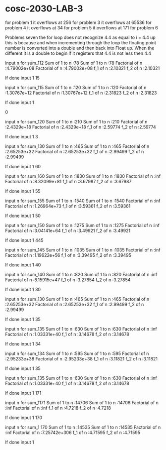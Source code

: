 # cosc-2030-LAB-3
for problem 1 it overflows at 256
for problem 3 it overflows at 65536
for problem 4 it overflows at 34
for problem 5 it overflows at 171
for problem 6

Problems seven the for loop does not recognize 4.4 as equal to i = 4.4 up this is because and when incrementing through the loop the floating point number is converted into a double and then back into Float up.  When the different it is a double to begin if it registers that 4.4  is not less then 4.4








input n for sum_112
Sum of 1 to n :78
Sum of 1 to n :78
Factorial of n :4.79002e+08
Factorial of n :4.79002e+08
f_1 of n :2.10321
f_2 of n :2.10321

If done input 1
15

input n for sum_115
Sum of 1 to n :120
Sum of 1 to n :120
Factorial of n :1.30767e+12
Factorial of n :1.30767e+12
f_1 of n :2.31823
f_2 of n :2.31823

If done input 1

0

input n for sum_120
Sum of 1 to n :210
Sum of 1 to n :210
Factorial of n :2.4329e+18
Factorial of n :2.4329e+18
f_1 of n :2.59774
f_2 of n :2.59774

If done input 1
3

input n for sum_130
Sum of 1 to n :465
Sum of 1 to n :465
Factorial of n :2.65253e+32
Factorial of n :2.65253e+32
f_1 of n :2.99499
f_2 of n :2.99499

If done input 1
60

input n for sum_160
Sum of 1 to n :1830
Sum of 1 to n :1830
Factorial of n :inf
Factorial of n :8.32099e+81
f_1 of n :3.67987
f_2 of n :3.67987

If done input 1
55

input n for sum_155
Sum of 1 to n :1540
Sum of 1 to n :1540
Factorial of n :inf
Factorial of n :1.26964e+73
f_1 of n :3.59361
f_2 of n :3.59361

If done input 1
50

input n for sum_150
Sum of 1 to n :1275
Sum of 1 to n :1275
Factorial of n :inf
Factorial of n :3.04141e+64
f_1 of n :3.49921
f_2 of n :3.49921

If done input 1
445

input n for sum_145
Sum of 1 to n :1035
Sum of 1 to n :1035
Factorial of n :inf
Factorial of n :1.19622e+56
f_1 of n :3.39495
f_2 of n :3.39495

If done input 1
40

input n for sum_140
Sum of 1 to n :820
Sum of 1 to n :820
Factorial of n :inf
Factorial of n :8.15915e+47
f_1 of n :3.27854
f_2 of n :3.27854

If done input 1
30

input n for sum_130
Sum of 1 to n :465
Sum of 1 to n :465
Factorial of n :2.65253e+32
Factorial of n :2.65253e+32
f_1 of n :2.99499
f_2 of n :2.99499

If done input 1
35

input n for sum_135
Sum of 1 to n :630
Sum of 1 to n :630
Factorial of n :inf
Factorial of n :1.03331e+40
f_1 of n :3.14678
f_2 of n :3.14678

If done input 1
34

input n for sum_134
Sum of 1 to n :595
Sum of 1 to n :595
Factorial of n :2.95233e+38
Factorial of n :2.95233e+38
f_1 of n :3.11821
f_2 of n :3.11821

If done input 1
35

input n for sum_135
Sum of 1 to n :630
Sum of 1 to n :630
Factorial of n :inf
Factorial of n :1.03331e+40
f_1 of n :3.14678
f_2 of n :3.14678

If done input 1
171

input n for sum_1171
Sum of 1 to n :14706
Sum of 1 to n :14706
Factorial of n :inf
Factorial of n :inf
f_1 of n :4.7218
f_2 of n :4.7218

If done input 1
170

input n for sum_1
170
Sum of 1 to n :14535
Sum of 1 to n :14535
Factorial of n :inf
Factorial of n :7.25742e+306
f_1 of n :4.71595
f_2 of n :4.71595

If done input 1

